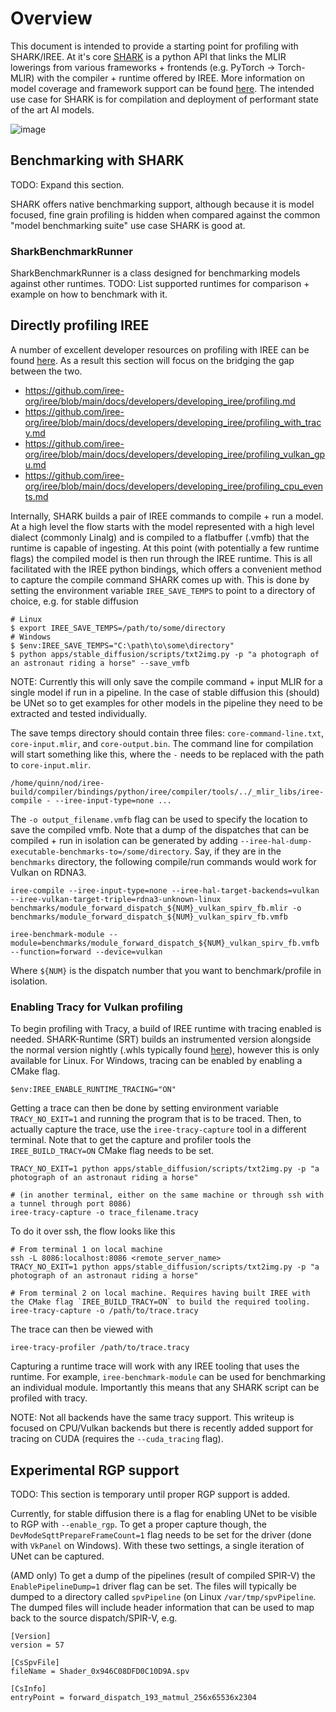 # Overview

This document is intended to provide a starting point for profiling with SHARK/IREE. At it's core
[SHARK](https://github.com/nod-ai/SHARK-Studio/tree/main/tank) is a python API that links the MLIR lowerings from various
frameworks + frontends (e.g. PyTorch -> Torch-MLIR) with the compiler + runtime offered by IREE. More information
on model coverage and framework support can be found [here](https://github.com/nod-ai/SHARK-Studio/tree/main/tank). The intended
use case for SHARK is for compilation and deployment of performant state of the art AI models.

![image](https://user-images.githubusercontent.com/22101546/217151219-9bb184a3-cfb9-4788-bb7e-5b502953525c.png)

## Benchmarking with SHARK

TODO: Expand this section.

SHARK offers native benchmarking support, although because it is model focused, fine grain profiling is
hidden when compared against the common "model benchmarking suite" use case SHARK is good at.

### SharkBenchmarkRunner

SharkBenchmarkRunner is a class designed for benchmarking models against other runtimes.
TODO: List supported runtimes for comparison + example on how to benchmark with it.

## Directly profiling IREE

A number of excellent developer resources on profiling with IREE can be
found [here](https://github.com/iree-org/iree/tree/main/docs/developers/developing_iree). As a result this section will
focus on the bridging the gap between the two.
 - https://github.com/iree-org/iree/blob/main/docs/developers/developing_iree/profiling.md
 - https://github.com/iree-org/iree/blob/main/docs/developers/developing_iree/profiling_with_tracy.md
 - https://github.com/iree-org/iree/blob/main/docs/developers/developing_iree/profiling_vulkan_gpu.md
 - https://github.com/iree-org/iree/blob/main/docs/developers/developing_iree/profiling_cpu_events.md

Internally, SHARK builds a pair of IREE commands to compile + run a model. At a high level the flow starts with the
model represented with a high level dialect (commonly Linalg) and is compiled to a flatbuffer (.vmfb) that
the runtime is capable of ingesting. At this point (with potentially a few runtime flags) the compiled model is then run
through the IREE runtime. This is all facilitated with the IREE python bindings, which offers a convenient method
to capture the compile command SHARK comes up with. This is done by setting the environment variable
`IREE_SAVE_TEMPS` to point to a directory of choice, e.g. for stable diffusion
```
# Linux
$ export IREE_SAVE_TEMPS=/path/to/some/directory
# Windows
$ $env:IREE_SAVE_TEMPS="C:\path\to\some\directory"
$ python apps/stable_diffusion/scripts/txt2img.py -p "a photograph of an astronaut riding a horse" --save_vmfb
```
NOTE: Currently this will only save the compile command + input MLIR for a single model if run in a pipeline.
In the case of stable diffusion this (should) be UNet so to get examples for other models in the pipeline they
need to be extracted and tested individually.

The save temps directory should contain three files: `core-command-line.txt`, `core-input.mlir`, and `core-output.bin`.
The command line for compilation will start something like this, where the `-` needs to be replaced with the path to `core-input.mlir`.
```
/home/quinn/nod/iree-build/compiler/bindings/python/iree/compiler/tools/../_mlir_libs/iree-compile - --iree-input-type=none ...
```
The `-o output_filename.vmfb` flag can be used to specify the location to save the compiled vmfb. Note that a dump of the
dispatches that can be compiled + run in isolation can be generated by adding `--iree-hal-dump-executable-benchmarks-to=/some/directory`. Say, if they are in the `benchmarks` directory, the following compile/run commands would work for Vulkan on RDNA3.
```
iree-compile --iree-input-type=none --iree-hal-target-backends=vulkan --iree-vulkan-target-triple=rdna3-unknown-linux  benchmarks/module_forward_dispatch_${NUM}_vulkan_spirv_fb.mlir -o benchmarks/module_forward_dispatch_${NUM}_vulkan_spirv_fb.vmfb

iree-benchmark-module --module=benchmarks/module_forward_dispatch_${NUM}_vulkan_spirv_fb.vmfb --function=forward --device=vulkan
```
Where `${NUM}` is the dispatch number that you want to benchmark/profile in isolation.

### Enabling Tracy for Vulkan profiling

To begin profiling with Tracy, a build of IREE runtime with tracing enabled is needed. SHARK-Runtime (SRT) builds an
instrumented version alongside the normal version nightly (.whls typically found [here](https://github.com/nod-ai/SRT/releases)), however this is only available for Linux. For Windows, tracing can be enabled by enabling a CMake flag.
```
$env:IREE_ENABLE_RUNTIME_TRACING="ON"
```
Getting a trace can then be done by setting environment variable `TRACY_NO_EXIT=1` and running the program that is to be
traced. Then, to actually capture the trace, use the `iree-tracy-capture` tool in a different terminal. Note that to get
the capture and profiler tools the `IREE_BUILD_TRACY=ON` CMake flag needs to be set.
```
TRACY_NO_EXIT=1 python apps/stable_diffusion/scripts/txt2img.py -p "a photograph of an astronaut riding a horse"

# (in another terminal, either on the same machine or through ssh with a tunnel through port 8086)
iree-tracy-capture -o trace_filename.tracy
```
To do it over ssh, the flow looks like this
```
# From terminal 1 on local machine
ssh -L 8086:localhost:8086 <remote_server_name>
TRACY_NO_EXIT=1 python apps/stable_diffusion/scripts/txt2img.py -p "a photograph of an astronaut riding a horse"

# From terminal 2 on local machine. Requires having built IREE with the CMake flag `IREE_BUILD_TRACY=ON` to build the required tooling.
iree-tracy-capture -o /path/to/trace.tracy
```

The trace can then be viewed with
```
iree-tracy-profiler /path/to/trace.tracy
```
Capturing a runtime trace will work with any IREE tooling that uses the runtime. For example, `iree-benchmark-module`
can be used for benchmarking an individual module. Importantly this means that any SHARK script can be profiled with tracy.

NOTE: Not all backends have the same tracy support. This writeup is focused on CPU/Vulkan backends but there is recently added support for tracing on CUDA (requires the `--cuda_tracing` flag).

## Experimental RGP support

TODO: This section is temporary until proper RGP support is added.

Currently, for stable diffusion there is a flag for enabling UNet to be visible to RGP with `--enable_rgp`. To get a proper capture though, the `DevModeSqttPrepareFrameCount=1` flag needs to be set for the driver (done with `VkPanel` on Windows).
With these two settings, a single iteration of UNet can be captured.

(AMD only) To get a dump of the pipelines (result of compiled SPIR-V) the `EnablePipelineDump=1` driver flag can be set. The
files will typically be dumped to a directory called `spvPipeline` (on Linux `/var/tmp/spvPipeline`. The dumped files will
include header information that can be used to map back to the source dispatch/SPIR-V, e.g.
```
[Version]
version = 57 

[CsSpvFile]
fileName = Shader_0x946C08DFD0C10D9A.spv

[CsInfo]
entryPoint = forward_dispatch_193_matmul_256x65536x2304
```
